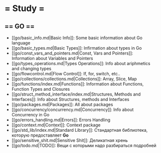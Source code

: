 # = Study =

## == GO ==
* [[go/basic_info.md|Basic Info]]: Some basic information about Go language
* [[go/basic_types.md|Basic Types]]: Infirmation about types in Go
* [[go/const_vars_and_pointers.md|Const, Vars and Pointers]]: Information about Variables and Pointers
* [[go/types_operations.md|Types Operations]]: Info about ariphmetics and changing types
* [[go/flowcontrol.md|Flow Control]]: If, for, switch, etc..
* [[go/collections/collections.md|Collections]]: Array, Slice, Map
* [[go/functions/index.md|Functions]]: Information about Functions, Function Types and Closures
* [[go/struct_method_interface/index.md|Structures, Methods and Interfaces]]: Info about Structures, methods and Interfaces
* [[go/packages.md|Packages]]: All about packages
* [[go/concurrency/concurrency.md|Concurrency]]: Info about Concurrency in Go
* [[go/errors_handling.md|Errors]]: Errors Handling
* [[go/context.md|Context]]: Context package 
* [[go/std_lib/index.md|Standard Library]]: Стандартная библиотека, которую предоставляет __Go__
* [[go/sensitive_shit.md|Sensitive Shit]]: Деликатная хрень
* [[go/todo.md|TODO]]: Вещи с которыми надо разбираться подробней
